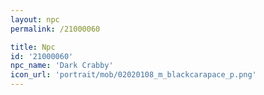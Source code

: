 ```yaml
---
layout: npc
permalink: /21000060

title: Npc
id: '21000060'
npc_name: 'Dark Crabby'
icon_url: 'portrait/mob/02020108_m_blackcarapace_p.png'
---
```

